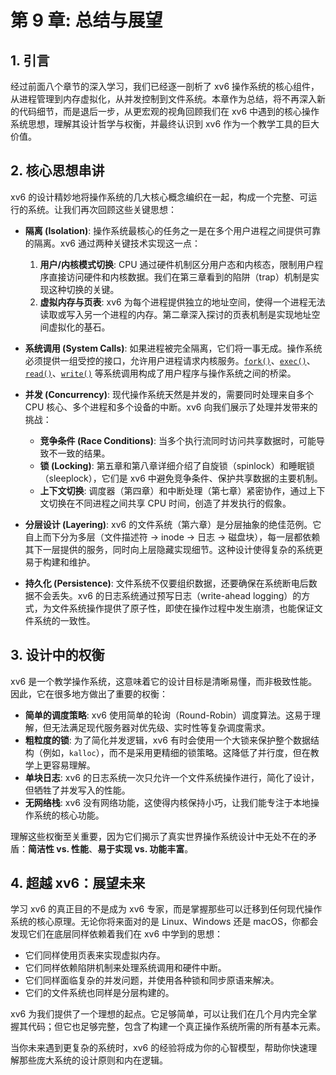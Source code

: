 # 第 9 章: 总结与展望

## 1. 引言

经过前面八个章节的深入学习，我们已经逐一剖析了 xv6 操作系统的核心组件，从进程管理到内存虚拟化，从并发控制到文件系统。本章作为总结，将不再深入新的代码细节，而是退后一步，从更宏观的视角回顾我们在 xv6 中遇到的核心操作系统思想，理解其设计哲学与权衡，并最终认识到 xv6 作为一个教学工具的巨大价值。

## 2. 核心思想串讲

xv6 的设计精妙地将操作系统的几大核心概念编织在一起，构成一个完整、可运行的系统。让我们再次回顾这些关键思想：

*   **隔离 (Isolation)**: 操作系统最核心的任务之一是在多个用户进程之间提供可靠的隔离。xv6 通过两种关键技术实现这一点：
    1.  **用户/内核模式切换**: CPU 通过硬件机制区分用户态和内核态，限制用户程序直接访问硬件和内核数据。我们在第三章看到的陷阱（trap）机制是实现这种切换的关键。
    2.  **虚拟内存与页表**: xv6 为每个进程提供独立的地址空间，使得一个进程无法读取或写入另一个进程的内存。第二章深入探讨的页表机制是实现地址空间虚拟化的基石。

*   **系统调用 (System Calls)**: 如果进程被完全隔离，它们将一事无成。操作系统必须提供一组受控的接口，允许用户进程请求内核服务。[`fork()`](source/xv6-riscv/user/forktest.c.md)、[`exec()`](source/xv6-riscv/kernel/exec.c.md)、[`read()`](source/xv6-riscv/kernel/sysfile.c.md)、[`write()`](source/xv6-riscv/kernel/sysfile.c.md) 等系统调用构成了用户程序与操作系统之间的桥梁。

*   **并发 (Concurrency)**: 现代操作系统天然是并发的，需要同时处理来自多个 CPU 核心、多个进程和多个设备的中断。xv6 向我们展示了处理并发带来的挑战：
    *   **竞争条件 (Race Conditions)**: 当多个执行流同时访问共享数据时，可能导致不一致的结果。
    *   **锁 (Locking)**: 第五章和第八章详细介绍了自旋锁（spinlock）和睡眠锁（sleeplock），它们是 xv6 中避免竞争条件、保护共享数据的主要机制。
    *   **上下文切换**: 调度器（第四章）和中断处理（第七章）紧密协作，通过上下文切换在不同进程之间共享 CPU 时间，创造了并发执行的假象。

*   **分层设计 (Layering)**: xv6 的文件系统（第六章）是分层抽象的绝佳范例。它自上而下分为多层（文件描述符 -> inode -> 日志 -> 磁盘块），每一层都依赖其下一层提供的服务，同时向上层隐藏实现细节。这种设计使得复杂的系统更易于构建和维护。

*   **持久化 (Persistence)**: 文件系统不仅要组织数据，还要确保在系统断电后数据不会丢失。xv6 的日志系统通过预写日志（write-ahead logging）的方式，为文件系统操作提供了原子性，即使在操作过程中发生崩溃，也能保证文件系统的一致性。

## 3. 设计中的权衡

xv6 是一个教学操作系统，这意味着它的设计目标是清晰易懂，而非极致性能。因此，它在很多地方做出了重要的权衡：

*   **简单的调度策略**: xv6 使用简单的轮询（Round-Robin）调度算法。这易于理解，但无法满足现代服务器对优先级、实时性等复杂调度需求。
*   **粗粒度的锁**: 为了简化并发逻辑，xv6 有时会使用一个大锁来保护整个数据结构（例如，`kalloc`），而不是采用更精细的锁策略。这降低了并行度，但在教学上更容易理解。
*   **单块日志**: xv6 的日志系统一次只允许一个文件系统操作进行，简化了设计，但牺牲了并发写入的性能。
*   **无网络栈**: xv6 没有网络功能，这使得内核保持小巧，让我们能专注于本地操作系统的核心功能。

理解这些权衡至关重要，因为它们揭示了真实世界操作系统设计中无处不在的矛盾：**简洁性 vs. 性能**、**易于实现 vs. 功能丰富**。

## 4. 超越 xv6：展望未来

学习 xv6 的真正目的不是成为 xv6 专家，而是掌握那些可以迁移到任何现代操作系统的核心原理。无论你将来面对的是 Linux、Windows 还是 macOS，你都会发现它们在底层同样依赖着我们在 xv6 中学到的思想：

*   它们同样使用页表来实现虚拟内存。
*   它们同样依赖陷阱机制来处理系统调用和硬件中断。
*   它们同样面临复杂的并发问题，并使用各种锁和同步原语来解决。
*   它们的文件系统也同样是分层构建的。

xv6 为我们提供了一个理想的起点。它足够简单，可以让我们在几个月内完全掌握其代码；但它也足够完整，包含了构建一个真正操作系统所需的所有基本元素。

当你未来遇到更复杂的系统时，xv6 的经验将成为你的心智模型，帮助你快速理解那些庞大系统的设计原则和内在逻辑。
